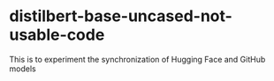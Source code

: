 # distilbert-base-uncased-not-usable-code
This is to experiment the synchronization of Hugging Face and GitHub models
